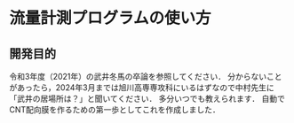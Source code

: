 # 流量計測プログラムの使い方

## 開発目的
令和3年度（2021年）の武井冬馬の卒論を参照してください．
分からないことがあったら，2024年3月までは旭川高専専攻科にいるはずなので中村先生に「武井の居場所は？」と聞いてください．
多分いつでも教えられます．
自動でCNT配向膜を作るための第一歩としてこれを作成しました．

## 